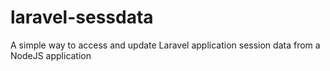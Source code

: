 # laravel-sessdata
A simple way to access and update Laravel application session data from a NodeJS application
